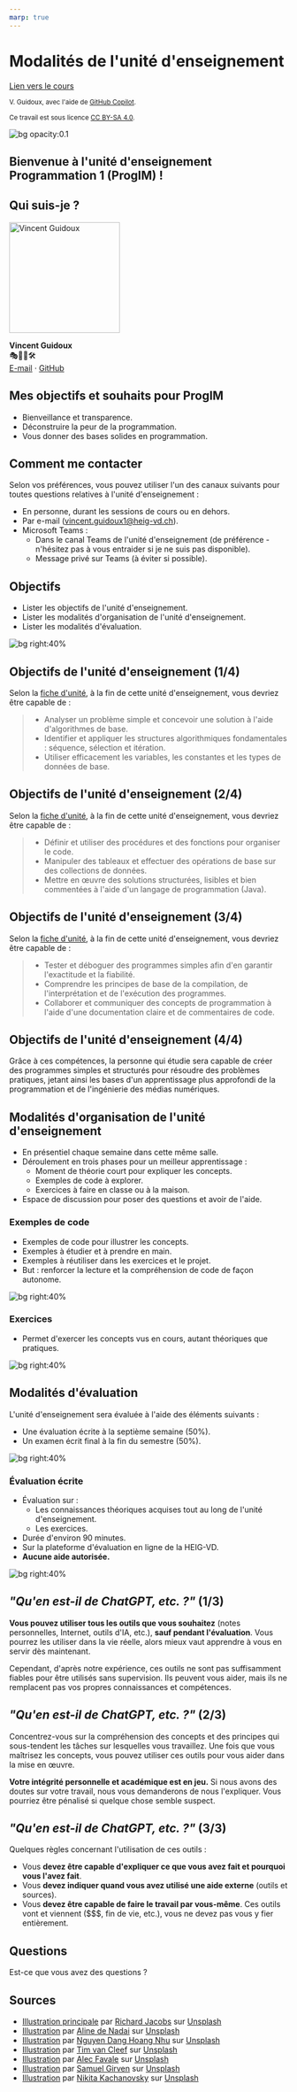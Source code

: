 ```yaml
---
marp: true
---
```


<!--
theme: custom-marp-theme
size: 16:9
paginate: true
author: V. Guidoux, avec l'aide de GitHub Copilot
title: HEIG-VD ProgIM1 Course - Modalité de l'unité d'enseignement
description: Modalité de l'unité d'enseignement  pour l'unité d'enseignement ProgIM1 enseigné à la HEIG-VD, Suisse
url: https://HEIG-VD-Prog-Course.github.io/HEIG-VD-ProgIM-Course/01.01-modalites-de-lunite-denseignement/01-supports-de-cours/index.html
header: "**Modalité de l'unité d'enseignement**"
footer: '[**HEIG-VD**](https://heig-vd.ch) - [ProgIM1 2025-2026](https://github.com/HEIG-VD-Prog-Course/HEIG-VD-ProgIM-Course) - [CC BY-SA 4.0](https://github.com/HEIG-VD-Prog-Course/HEIG-VD-ProgIM-Course/blob/main/LICENSE.md)'
headingDivider: 6
math: mathjax
-->

# Modalités de l'unité d'enseignement

<!--
_class: lead
_paginate: false
-->

[Lien vers le cours][cours]

<small>V. Guidoux, avec l'aide de
[GitHub Copilot](https://github.com/features/copilot).</small>

<small>Ce travail est sous licence [CC BY-SA 4.0][license].</small>

![bg opacity:0.1][illustration-principale]

## Bienvenue à l'unité d'enseignement Programmation 1 (ProgIM) !

<!-- _class: lead -->

## Qui suis-je ?

<div class="center">

<img src="https://avatars.githubusercontent.com/u/23353545?v=4" alt="Vincent Guidoux" width="200" class="rounded">
 
**Vincent Guidoux**  
🎭🌿📖🛠️  
[E-mail](mailto:vincent.guidoux@heig-vd.ch) ·
[GitHub](https://github.com/Nortalle)

</div>

## Mes objectifs et souhaits pour ProgIM

- Bienveillance et transparence.
- Déconstruire la peur de la programmation.
- Vous donner des bases solides en programmation.

## Comment me contacter

Selon vos préférences, vous pouvez utiliser l'un des canaux suivants pour toutes
questions relatives à l'unité d'enseignement :

- En personne, durant les sessions de cours ou en dehors.
- Par e-mail
  ([vincent.guidoux1@heig-vd.ch](mailto:vincent.guidoux1@heig-vd.ch)).
- Microsoft Teams :
  - Dans le canal Teams de l'unité d'enseignement (de préférence - n'hésitez pas
    à vous entraider si je ne suis pas disponible).
  - Message privé sur Teams (à éviter si possible).

## Objectifs

- Lister les objectifs de l'unité d'enseignement.
- Lister les modalités d'organisation de l'unité d'enseignement.
- Lister les modalités d'évaluation.

![bg right:40%][illustration-objectifs]

## Objectifs de l'unité d'enseignement (1/4)

Selon la
[fiche d'unité](https://gaps.heig-vd.ch/consultation/fiches/uv/uv.php?id=7624),
à la fin de cette unité d'enseignement, vous devriez être capable de :

> - Analyser un problème simple et concevoir une solution à l'aide d'algorithmes
>   de base.
> - Identifier et appliquer les structures algorithmiques fondamentales :
>   séquence, sélection et itération.
> - Utiliser efficacement les variables, les constantes et les types de données
>   de base.

## Objectifs de l'unité d'enseignement (2/4)

Selon la
[fiche d'unité](https://gaps.heig-vd.ch/consultation/fiches/uv/uv.php?id=7624),
à la fin de cette unité d'enseignement, vous devriez être capable de :

> - Définir et utiliser des procédures et des fonctions pour organiser le code.
> - Manipuler des tableaux et effectuer des opérations de base sur des
>   collections de données.
> - Mettre en œuvre des solutions structurées, lisibles et bien commentées à
>   l'aide d'un langage de programmation (Java).

## Objectifs de l'unité d'enseignement (3/4)

Selon la
[fiche d'unité](https://gaps.heig-vd.ch/consultation/fiches/uv/uv.php?id=7624),
à la fin de cette unité d'enseignement, vous devriez être capable de :

> - Tester et déboguer des programmes simples afin d'en garantir l'exactitude et
>   la fiabilité.
> - Comprendre les principes de base de la compilation, de l'interprétation et
>   de l'exécution des programmes.
> - Collaborer et communiquer des concepts de programmation à l'aide d'une
>   documentation claire et de commentaires de code.

## Objectifs de l'unité d'enseignement (4/4)

Grâce à ces compétences, la personne qui étudie sera capable de créer des
programmes simples et structurés pour résoudre des problèmes pratiques, jetant
ainsi les bases d'un apprentissage plus approfondi de la programmation et de
l'ingénierie des médias numériques.

## Modalités d'organisation de l'unité d'enseignement

- En présentiel chaque semaine dans cette même salle.
- Déroulement en trois phases pour un meilleur apprentissage :
  - Moment de théorie court pour expliquer les concepts.
  - Exemples de code à explorer.
  - Exercices à faire en classe ou à la maison.
- Espace de discussion pour poser des questions et avoir de l'aide.

### Exemples de code

- Exemples de code pour illustrer les concepts.
- Exemples à étudier et à prendre en main.
- Exemples à réutiliser dans les exercices et le projet.
- But : renforcer la lecture et la compréhension de code de façon autonome.

![bg right:40%][illustration-exemples-de-code]

### Exercices

- Permet d'exercer les concepts vus en cours, autant théoriques que pratiques.

![bg right:40%][illustration-exercices]

## Modalités d'évaluation

L'unité d'enseignement sera évaluée à l'aide des éléments suivants :

- Une évaluation écrite à la septième semaine (50%).
- Un examen écrit final à la fin du semestre (50%).

![bg right:40%][illustration-modalites-devaluation]

### Évaluation écrite

- Évaluation sur :
  - Les connaissances théoriques acquises tout au long de l'unité
    d'enseignement.
  - Les exercices.
- Durée d'environ 90 minutes.
- Sur la plateforme d'évaluation en ligne de la HEIG-VD.
- **Aucune aide autorisée.**

![bg right:40%][illustration-modalites-devaluation]

## _"Qu'en est-il de ChatGPT, etc. ?"_ (1/3)

**Vous pouvez utiliser tous les outils que vous souhaitez** (notes personnelles,
Internet, outils d'IA, etc.), **sauf pendant l'évaluation**. Vous pourrez les
utiliser dans la vie réelle, alors mieux vaut apprendre à vous en servir dès
maintenant.

Cependant, d'après notre expérience, ces outils ne sont pas suffisamment fiables
pour être utilisés sans supervision. Ils peuvent vous aider, mais ils ne
remplacent pas vos propres connaissances et compétences.

## _"Qu'en est-il de ChatGPT, etc. ?"_ (2/3)

Concentrez-vous sur la compréhension des concepts et des principes qui
sous-tendent les tâches sur lesquelles vous travaillez. Une fois que vous
maîtrisez les concepts, vous pouvez utiliser ces outils pour vous aider dans la
mise en œuvre.

**Votre intégrité personnelle et académique est en jeu.** Si nous avons des
doutes sur votre travail, nous vous demanderons de nous l'expliquer. Vous
pourriez être pénalisé si quelque chose semble suspect.

## _"Qu'en est-il de ChatGPT, etc. ?"_ (3/3)

Quelques règles concernant l'utilisation de ces outils :

- Vous **devez être capable d'expliquer ce que vous avez fait et pourquoi vous
  l'avez fait**.
- Vous **devez indiquer quand vous avez utilisé une aide externe** (outils et
  sources).
- Vous **devez être capable de faire le travail par vous-même**. Ces outils vont
  et viennent ($$$, fin de vie, etc.), vous ne devez pas vous y fier
  entièrement.

## Questions

<!-- _class: lead -->

Est-ce que vous avez des questions ?

## Sources

- [Illustration principale][illustration-principale] par
  [Richard Jacobs](https://unsplash.com/@rj2747) sur
  [Unsplash](https://unsplash.com/photos/grayscale-photo-of-elephants-drinking-water-8oenpCXktqQ)
- [Illustration][illustration-objectifs] par
  [Aline de Nadai](https://unsplash.com/@alinedenadai) sur
  [Unsplash](https://unsplash.com/photos/j6brni7fpvs)
- [Illustration][illustration-modalites-devaluation] par
  [Nguyen Dang Hoang Nhu](https://unsplash.com/@nguyendhn) sur
  [Unsplash](https://unsplash.com/photos/person-writing-on-white-paper-qDgTQOYk6B8)
- [Illustration][illustration-bibliographie-et-ressources] par
  [Tim van Cleef](https://unsplash.com/@_timvancleef) sur
  [Unsplash](https://unsplash.com/photos/wooden-ladder-by-bookshelves-1JBOZwuW7sI)
- [Illustration][illustration-exemples-de-code] par
  [Alec Favale](https://unsplash.com/@alecfavale) sur
  [Unsplash](https://unsplash.com/photos/man-wearing-gray-polo-shirt-beside-dry-erase-board-3V8xo5Gbusk)
- [Illustration][illustration-exercices] par
  [Samuel Girven](https://unsplash.com/@samuelgirven) sur
  [Unsplash](https://unsplash.com/photos/dumbbells-on-floor-VJ2s0c20qCo)
- [Illustration][illustration-a-vous-de-jouer] par
  [Nikita Kachanovsky](https://unsplash.com/@nkachanovskyyy) sur
  [Unsplash](https://unsplash.com/photos/white-sony-ps4-dualshock-controller-over-persons-palm-FJFPuE1MAOM)

<!-- URLs -->

[cours]:
	https://github.com/HEIG-VD-Prog-Course/HEIG-VD-ProgIM-Course/tree/main/01.01-modalites-de-lunite-denseignement
[license]:
	https://github.com/HEIG-VD-Prog-Course/HEIG-VD-ProgIM-Course/blob/main/LICENSE.md

<!-- Illustrations -->

[illustration-principale]:
	https://images.unsplash.com/photo-1517486430290-35657bdcef51?fit=crop&h=720
[illustration-objectifs]:
	https://images.unsplash.com/photo-1516389573391-5620a0263801?fit=crop&h=720
[illustration-modalites-devaluation]:
	https://images.unsplash.com/photo-1606326608606-aa0b62935f2b?fit=crop&h=720
[illustration-projet]:
	https://images.unsplash.com/photo-1608613304810-2d4dd52511a2?fit=crop&h=720
[illustration-bibliographie-et-ressources]:
	https://images.unsplash.com/photo-1554906493-4812e307243d?fit=crop&h=720
[illustration-exemples-de-code]:
	https://images.unsplash.com/photo-1532619675605-1ede6c2ed2b0?fit=crop&h=720
[illustration-exercices]:
	https://images.unsplash.com/photo-1576678927484-cc907957088c?fit=crop&h=720
[illustration-a-vous-de-jouer]:
	https://images.unsplash.com/photo-1509198397868-475647b2a1e5?fit=crop&h=720
